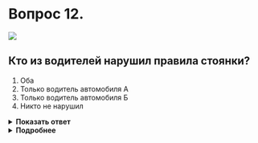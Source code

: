 # Вопрос 12.

![](https://s.drom.ru/i24228/pdd/tickets/2016/1543885550.jpg)

## Кто из водителей нарушил правила стоянки?

1. Оба
2. Только водитель автомобиля А
3. Только водитель автомобиля Б
4. Никто не нарушил

<details>
<summary><b>Показать ответ</b></summary>
Правильный ответ: 2
</details>
<details>
<summary><b>Подробнее</b></summary>
Ставить ТС разрешается в один ряд параллельно краю проезжей части. Это правило распространяется и на местное уширение проезжей части (как в данной ситуации). Исключением являются подобные места, имеющие сочетание знака 6.4 с одной из табличек 8.6.4 - 8.6.9. 
Водитель автомобиля «А» нарушает правила стоянки. 
(Пункт 12.2 ПДД)
</details>